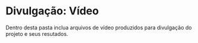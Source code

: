 # Divulgação: Vídeo

Dentro desta pasta inclua arquivos de vídeo produzidos para divulgação do projeto e seus resutados.

